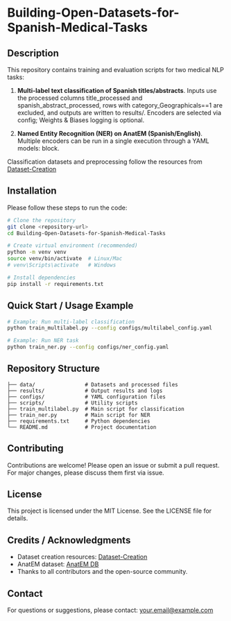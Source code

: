 # Building-Open-Datasets-for-Spanish-Medical-Tasks

## Description

This repository contains training and evaluation scripts for two medical NLP tasks:

1. **Multi-label text classification of Spanish titles/abstracts**. Inputs use the processed columns title_processed and spanish_abstract_processed, rows with category_Geographicals==1 are excluded, and outputs are written to results/. Encoders are selected via config; Weights & Biases logging is optional.

2. **Named Entity Recognition (NER) on AnatEM (Spanish/English)**. Multiple encoders can be run in a single execution through a YAML models: block.

Classification datasets and preprocessing follow the resources from [Dataset-Creation](https://github.com/SantiagoM99/Dataset-Creation)

## Installation
Please follow these steps to run the code:

```bash
# Clone the repository
git clone <repository-url>
cd Building-Open-Datasets-for-Spanish-Medical-Tasks

# Create virtual environment (recommended)
python -m venv venv
source venv/bin/activate  # Linux/Mac
# venv\Scripts\activate   # Windows

# Install dependencies
pip install -r requirements.txt

```

## Quick Start / Usage Example

```bash
# Example: Run multi-label classification
python train_multilabel.py --config configs/multilabel_config.yaml

# Example: Run NER task
python train_ner.py --config configs/ner_config.yaml
```

## Repository Structure

```
├── data/                # Datasets and processed files
├── results/             # Output results and logs
├── configs/             # YAML configuration files
├── scripts/             # Utility scripts
├── train_multilabel.py  # Main script for classification
├── train_ner.py         # Main script for NER
├── requirements.txt     # Python dependencies
└── README.md            # Project documentation
```

## Contributing

Contributions are welcome! Please open an issue or submit a pull request. For major changes, please discuss them first via issue.

## License

This project is licensed under the MIT License. See the LICENSE file for details.

## Credits / Acknowledgments

- Dataset creation resources: [Dataset-Creation](https://github.com/SantiagoM99/Dataset-Creation)
- AnatEM dataset: [AnatEM DB](https://www.nactem.ac.uk/anatomytagger/)
- Thanks to all contributors and the open-source community.

## Contact

For questions or suggestions, please contact: your.email@example.com